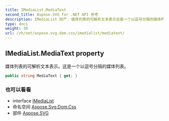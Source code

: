 ```yaml
---
title: IMediaList.MediaText
second_title: Aspose.SVG for .NET API 参考
description: IMediaList 财产. 媒体列表的可解析文本表示这是一个以逗号分隔的媒体列表
type: docs
weight: 30
url: /zh/net/aspose.svg.dom.css/imedialist/mediatext/
---
```

## IMediaList.MediaText property

媒体列表的可解析文本表示。这是一个以逗号分隔的媒体列表。

```csharp
public string MediaText { get; }
```

### 也可以看看

* interface [IMediaList](../)
* 命名空间 [Aspose.Svg.Dom.Css](../../imedialist/)
* 部件 [Aspose.SVG](../../../)


